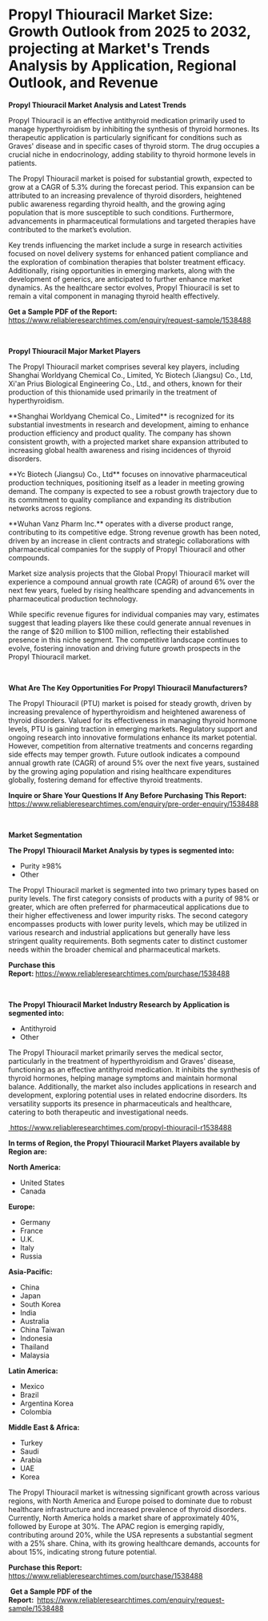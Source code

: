 <p><h1>Propyl Thiouracil Market Size: Growth Outlook from 2025 to 2032, projecting at Market's Trends Analysis by Application, Regional Outlook, and Revenue</h1></p><p><strong>Propyl Thiouracil Market Analysis and Latest Trends</strong></p>
<p><p>Propyl Thiouracil is an effective antithyroid medication primarily used to manage hyperthyroidism by inhibiting the synthesis of thyroid hormones. Its therapeutic application is particularly significant for conditions such as Graves' disease and in specific cases of thyroid storm. The drug occupies a crucial niche in endocrinology, adding stability to thyroid hormone levels in patients.</p><p>The Propyl Thiouracil market is poised for substantial growth, expected to grow at a CAGR of 5.3% during the forecast period. This expansion can be attributed to an increasing prevalence of thyroid disorders, heightened public awareness regarding thyroid health, and the growing aging population that is more susceptible to such conditions. Furthermore, advancements in pharmaceutical formulations and targeted therapies have contributed to the market’s evolution.</p><p>Key trends influencing the market include a surge in research activities focused on novel delivery systems for enhanced patient compliance and the exploration of combination therapies that bolster treatment efficacy. Additionally, rising opportunities in emerging markets, along with the development of generics, are anticipated to further enhance market dynamics. As the healthcare sector evolves, Propyl Thiouracil is set to remain a vital component in managing thyroid health effectively.</p></p>
<p><strong>Get a Sample PDF of the Report:&nbsp;</strong> <a href="https://www.reliableresearchtimes.com/enquiry/request-sample/1538488?utm_campaign=2794&utm_medium=2&utm_source=Github&utm_content=ia&utm_term=19042025&utm_id=propyl-thiouracil">https://www.reliableresearchtimes.com/enquiry/request-sample/1538488</a></p>
<p>&nbsp;</p>
<p><strong>Propyl Thiouracil Major Market Players</strong></p>
<p><p>The Propyl Thiouracil market comprises several key players, including Shanghai Worldyang Chemical Co., Limited, Yc Biotech (Jiangsu) Co., Ltd, Xi'an Prius Biological Engineering Co., Ltd., and others, known for their production of this thionamide used primarily in the treatment of hyperthyroidism.</p><p>**Shanghai Worldyang Chemical Co., Limited** is recognized for its substantial investments in research and development, aiming to enhance production efficiency and product quality. The company has shown consistent growth, with a projected market share expansion attributed to increasing global health awareness and rising incidences of thyroid disorders.</p><p>**Yc Biotech (Jiangsu) Co., Ltd** focuses on innovative pharmaceutical production techniques, positioning itself as a leader in meeting growing demand. The company is expected to see a robust growth trajectory due to its commitment to quality compliance and expanding its distribution networks across regions.</p><p>**Wuhan Vanz Pharm Inc.** operates with a diverse product range, contributing to its competitive edge. Strong revenue growth has been noted, driven by an increase in client contracts and strategic collaborations with pharmaceutical companies for the supply of Propyl Thiouracil and other compounds. </p><p>Market size analysis projects that the Global Propyl Thiouracil market will experience a compound annual growth rate (CAGR) of around 6% over the next few years, fueled by rising healthcare spending and advancements in pharmaceutical production technology. </p><p>While specific revenue figures for individual companies may vary, estimates suggest that leading players like these could generate annual revenues in the range of $20 million to $100 million, reflecting their established presence in this niche segment. The competitive landscape continues to evolve, fostering innovation and driving future growth prospects in the Propyl Thiouracil market.</p></p>
<p>&nbsp;</p>
<p><strong>What Are The Key Opportunities For Propyl Thiouracil Manufacturers?</strong></p>
<p><p>The Propyl Thiouracil (PTU) market is poised for steady growth, driven by increasing prevalence of hyperthyroidism and heightened awareness of thyroid disorders. Valued for its effectiveness in managing thyroid hormone levels, PTU is gaining traction in emerging markets. Regulatory support and ongoing research into innovative formulations enhance its market potential. However, competition from alternative treatments and concerns regarding side effects may temper growth. Future outlook indicates a compound annual growth rate (CAGR) of around 5% over the next five years, sustained by the growing aging population and rising healthcare expenditures globally, fostering demand for effective thyroid treatments.</p></p>
<p><strong>Inquire or Share Your Questions If Any Before Purchasing This Report:</strong> <a href="https://www.reliableresearchtimes.com/enquiry/pre-order-enquiry/1538488?utm_campaign=2794&utm_medium=2&utm_source=Github&utm_content=ia&utm_term=19042025&utm_id=propyl-thiouracil">https://www.reliableresearchtimes.com/enquiry/pre-order-enquiry/1538488</a></p>
<p>&nbsp;</p>
<p><strong>Market Segmentation</strong></p>
<p><strong>The Propyl Thiouracil Market Analysis by types is segmented into:</strong></p>
<p><ul><li>Purity ≥98%</li><li>Other</li></ul></p>
<p><p>The Propyl Thiouracil market is segmented into two primary types based on purity levels. The first category consists of products with a purity of 98% or greater, which are often preferred for pharmaceutical applications due to their higher effectiveness and lower impurity risks. The second category encompasses products with lower purity levels, which may be utilized in various research and industrial applications but generally have less stringent quality requirements. Both segments cater to distinct customer needs within the broader chemical and pharmaceutical markets.</p></p>
<p><strong>Purchase this Report:&nbsp;</strong><a href="https://www.reliableresearchtimes.com/purchase/1538488?utm_campaign=2794&utm_medium=2&utm_source=Github&utm_content=ia&utm_term=19042025&utm_id=propyl-thiouracil">https://www.reliableresearchtimes.com/purchase/1538488</a></p>
<p>&nbsp;</p>
<p><strong>The Propyl Thiouracil Market Industry Research by Application is segmented into:</strong></p>
<p><ul><li>Antithyroid</li><li>Other</li></ul></p>
<p><p>The Propyl Thiouracil market primarily serves the medical sector, particularly in the treatment of hyperthyroidism and Graves' disease, functioning as an effective antithyroid medication. It inhibits the synthesis of thyroid hormones, helping manage symptoms and maintain hormonal balance. Additionally, the market also includes applications in research and development, exploring potential uses in related endocrine disorders. Its versatility supports its presence in pharmaceuticals and healthcare, catering to both therapeutic and investigational needs.</p></p>
<p><a href="https://www.reliableresearchtimes.com/propyl-thiouracil-r1538488?utm_campaign=2794&utm_medium=2&utm_source=Github&utm_content=ia&utm_term=19042025&utm_id=propyl-thiouracil">&nbsp;https://www.reliableresearchtimes.com/propyl-thiouracil-r1538488</a></p>
<p><strong>In terms of Region, the Propyl Thiouracil Market Players available by Region are:</strong></p>
<p>
    <p> <strong> North America: </strong>
        <ul>
            <li>United States</li>
            <li>Canada</li>
        </ul>
        </p> 
    <p> <strong> Europe: </strong>
        <ul>
            <li>Germany</li>
            <li>France</li>
            <li>U.K.</li>
            <li>Italy</li>
            <li>Russia</li>
        </ul>
        </p> 
    <p> <strong> Asia-Pacific: </strong>
        <ul>
            <li>China</li>
            <li>Japan</li>
            <li>South Korea</li>
            <li>India</li>
            <li>Australia</li>
            <li>China Taiwan</li>
            <li>Indonesia</li>
            <li>Thailand</li>
            <li>Malaysia</li>
        </ul>
        </p> 
    <p> <strong> Latin America: </strong>
        <ul>
            <li>Mexico</li>
            <li>Brazil</li>
            <li>Argentina Korea</li>
            <li>Colombia</li>
        </ul>
        </p> 
    <p> <strong> Middle East & Africa: </strong>
        <ul>
            <li>Turkey</li>
            <li>Saudi</li>
            <li>Arabia</li>
            <li>UAE</li>
            <li>Korea</li>
        </ul>
    </p>
    </p>
<p><p>The Propyl Thiouracil market is witnessing significant growth across various regions, with North America and Europe poised to dominate due to robust healthcare infrastructure and increased prevalence of thyroid disorders. Currently, North America holds a market share of approximately 40%, followed by Europe at 30%. The APAC region is emerging rapidly, contributing around 20%, while the USA represents a substantial segment with a 25% share. China, with its growing healthcare demands, accounts for about 15%, indicating strong future potential.</p></p>
<p><strong>Purchase this Report: </strong><a href="https://www.reliableresearchtimes.com/purchase/1538488?utm_campaign=2794&utm_medium=2&utm_source=Github&utm_content=ia&utm_term=19042025&utm_id=propyl-thiouracil">https://www.reliableresearchtimes.com/purchase/1538488</a></p>
<p>&nbsp;<strong>Get a Sample PDF of the Report:&nbsp;&nbsp;</strong><a href="https://www.reliableresearchtimes.com/enquiry/request-sample/1538488?utm_campaign=2794&utm_medium=2&utm_source=Github&utm_content=ia&utm_term=19042025&utm_id=propyl-thiouracil">https://www.reliableresearchtimes.com/enquiry/request-sample/1538488</a></p>
<p><strong></strong></p>
<p><p></p><p></p><p></p></p>